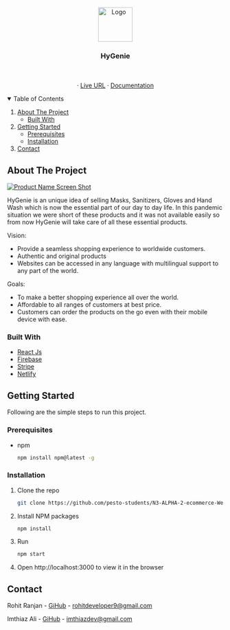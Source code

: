 <!-- PROJECT LOGO -->
<br />
<p align="center">
    <img src="https://hygenie.netlify.app/assets/logo.png" alt="Logo" width="80" height="80">

  <h3 align="center">HyGenie</h3>
  
  <p align="center">
    <br />
    <br />
    ·
    <a href="https://hygenie.netlify.app/">Live URL</a>
    ·
    <a href="https://docs.google.com/document/d/115LHFTQ7zUymyhWSdZ_EssW70SuDkqPAoypAxJsYqWo">Documentation</a>
  </p>
</p>

<!-- TABLE OF CONTENTS -->
<details open="open">
  <summary>Table of Contents</summary>
  <ol>
    <li>
      <a href="#about-the-project">About The Project</a>
      <ul>
        <li><a href="#built-with">Built With</a></li>
      </ul>
    </li>
    <li>
      <a href="#getting-started">Getting Started</a>
      <ul>
        <li><a href="#prerequisites">Prerequisites</a></li>
        <li><a href="#installation">Installation</a></li>
      </ul>
    </li>
    <li><a href="#contact">Contact</a></li>
  </ol>
</details>

<!-- ABOUT THE PROJECT -->

## About The Project

[![Product Name Screen Shot][product-screenshot]](https://hygenie.netlify.app/)

HyGenie is an unique idea of selling Masks, Sanitizers, Gloves and Hand Wash which is now the essential part of our day to day life. In this pandemic situation we were short of these products and it was not available easily so from now HyGenie will take care of all these essential products.

Vision:

- Provide a seamless shopping experience to worldwide customers.
- Authentic and original products
- Websites can be accessed in any language with multilingual support to any part of the world.

Goals:

- To make a better shopping experience all over the world.
- Affordable to all ranges of customers at best price.
- Customers can order the products on the go even with their mobile device with ease.

### Built With

- [React Js](https://reactjs.org/)
- [Firebase](https://firebase.google.com/)
- [Stripe](https://stripe.com/en-in)
- [Netlify](https://www.netlify.com/)

<!-- GETTING STARTED -->

## Getting Started

Following are the simple steps to run this project.

### Prerequisites

- npm
  ```sh
  npm install npm@latest -g
  ```

### Installation

1. Clone the repo
   ```sh
   git clone https://github.com/pesto-students/N3-ALPHA-2-ecommerce-Web.git
   ```
2. Install NPM packages
   ```sh
   npm install
   ```
3. Run
   ```sh
   npm start
   ```
4. Open http://localhost:3000 to view it in the browser

<!-- CONTACT -->

## Contact

Rohit Ranjan - [GiHub](https://github.com/rodeveloper9) - rohitdeveloper9@gmail.com

Imthiaz Ali - [GiHub](https://github.com/imthiazSD) - imthiazdev@gmail.com

<!-- MARKDOWN LINKS & IMAGES -->
<!-- https://www.markdownguide.org/basic-syntax/#reference-style-links -->

[product-screenshot]: https://hygenie.netlify.app/assets/hygenieScreen.png
